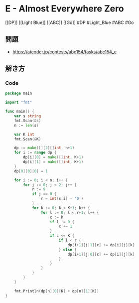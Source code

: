 # E - Almost Everywhere Zero
[[DP]] [[Light Blue]] [[ABC]] [[Go]]
#DP #Light_Blue #ABC #Go 

## 問題
- https://atcoder.jp/contests/abc154/tasks/abc154_e

## 解き方
### Code
```go
package main

import "fmt"

func main() {
	var s string
	fmt.Scan(&s)
	n := len(s)

	var K int
	fmt.Scan(&K)

	dp := make([][2][]int, n+1)
	for i := range dp {
		dp[i][0] = make([]int, K+1)
		dp[i][1] = make([]int, K+1)
	}
	dp[0][0][0] = 1

	for i := 0; i < n; i++ {
		for j := 0; j < 2; j++ {
			r := 9
			if j == 0 {
				r = int(s[i] - '0')
			}
			for k := 0; k < K+1; k++ {
				for l := 0; l < r+1; l++ {
					c := k
					if l != 0 {
						c += 1
					}
					if c <= K {
						if l < r {
							dp[i+1][j|1][c] += dp[i][j][k]
						} else {
							dp[i+1][j|0][c] += dp[i][j][k]
						}
					}
				}
			}
		}
	}

	fmt.Println(dp[n][0][K] + dp[n][1][K])
}
```
